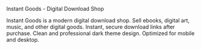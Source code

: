 Instant Goods - Digital Download Shop

Instant Goods is a modern digital download shop.
Sell ebooks, digital art, music, and other digital goods.
Instant, secure download links after purchase.
Clean and professional dark theme design.
Optimized for mobile and desktop.
